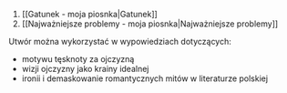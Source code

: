 1. [[Gatunek - moja piosnka|Gatunek]]
2. [[Najważniejsze problemy - moja piosnka|Najważniejsze problemy]]

Utwór można wykorzystać w wypowiedziach dotyczących:
- motywu tęsknoty za ojczyzną
- wizji ojczyzny jako krainy idealnej
- ironii i demaskowanie romantycznych mitów w literaturze polskiej